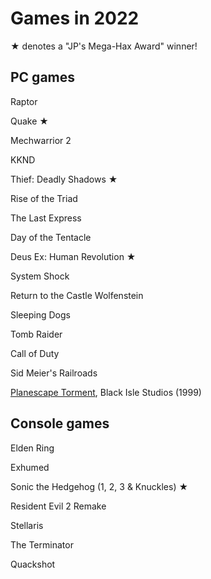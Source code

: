 # Games in 2022

★ denotes a "JP's Mega-Hax Award" winner!

## PC games

Raptor

Quake ★

Mechwarrior 2

KKND

Thief: Deadly Shadows ★

Rise of the Triad

The Last Express

Day of the Tentacle

Deus Ex: Human Revolution ★

System Shock

Return to the Castle Wolfenstein

Sleeping Dogs

Tomb Raider

Call of Duty

Sid Meier's Railroads

[Planescape Torment](https://dosgame.club/@Katsumoto/110454148730742288), Black Isle Studios (1999)

## Console games

Elden Ring

Exhumed

Sonic the Hedgehog (1, 2, 3 & Knuckles) ★

Resident Evil 2 Remake

Stellaris

The Terminator

Quackshot
